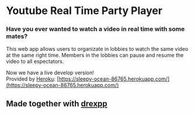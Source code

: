 # Youtube Real Time Party Player
### Have you ever wanted to watch a video in real time with some mates?
This web app allows users to organizate in lobbies to watch the same video at the same right time. Members in the lobbies can pause and resume the video to all espectators.

Now we have a live develop version!<br/>
Provided by [Heroku](https://www.heroku.com): [https://sleepy-ocean-86765.herokuapp.com/](https://sleepy-ocean-86765.herokuapp.com/)
## Made together with [drexpp](https://github.com/drexpp)
